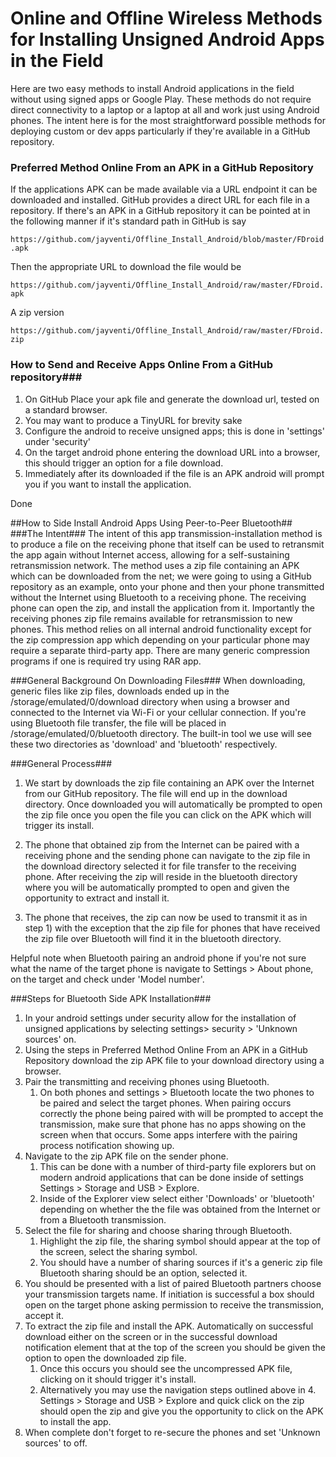 # Online and Offline Wireless Methods for Installing Unsigned Android Apps in the Field #

Here are two easy methods to install Android applications in the field without using signed apps or Google Play. These methods do not require direct connectivity to a laptop or a laptop at all and work just using Android phones. The intent here is for the most straightforward possible methods for deploying custom or dev apps particularly if they're available in a GitHub repository.

### Preferred Method Online From an APK in a GitHub Repository ###

If the applications APK can be made available via a URL endpoint it can be downloaded and installed. GitHub provides a direct URL for each file in a repository. If there's an APK in a GitHub repository it can be pointed at in the following manner if it's standard path in GitHub is say

`https://github.com/jayventi/Offline_Install_Android/blob/master/FDroid.apk` 

Then the appropriate URL to download the file would be

`https://github.com/jayventi/Offline_Install_Android/raw/master/FDroid.apk`

 A zip version 

`https://github.com/jayventi/Offline_Install_Android/raw/master/FDroid.zip`

### How to Send and Receive Apps Online From a GitHub repository###

1) On GitHub Place your apk file and generate the download url, tested on a standard browser.
2) You may want to produce a TinyURL for brevity sake
3) Configure the android to receive unsigned apps; this is done in 'settings' under 'security'
4) On the target android phone entering the download URL into a browser, this should trigger an option for a file download.
5) Immediately after its downloaded if the file is an APK android will prompt you if you want to install the application.

Done

##How to Side Install Android Apps Using Peer-to-Peer Bluetooth##
<br/>
###The Intent###
The intent of this app transmission-installation method is to produce a file on the receiving phone that itself can be used to retransmit the app again without Internet access, allowing for a self-sustaining retransmission network.  The method uses a zip file containing an APK which can be downloaded from the net; we were going to using a GitHub repository as an example, onto your phone and then your phone transmitted without the Internet using Bluetooth to a receiving phone. The receiving phone can open the zip, and install the application from it. Importantly the receiving phones zip file remains available for retransmission to new phones. This method relies on all internal android functionality except for the zip compression app which depending on your particular phone may require a separate third-party app. There are many generic compression programs if one is required try using RAR app.

###General Background On Downloading Files###
When downloading, generic files like zip files, downloads ended up in the /storage/emulated/0/download directory when using a browser and connected to the Internet via Wi-Fi or your cellular connection. If you're using Bluetooth file transfer, the file will be placed in /storage/emulated/0/bluetooth directory. The built-in tool we use will see these two directories as 'download' and 'bluetooth' respectively.

###General Process###
1) We start by downloads the zip file containing an APK over the Internet from our GitHub repository. The file will end up in the download directory. Once downloaded you will automatically be prompted to open the zip file once you open the file you can click on the APK which will trigger its install. 

2) The phone that obtained zip from the Internet can be paired with a receiving phone and the sending phone can navigate to the zip file in the download directory selected it for file transfer to the receiving phone. After receiving the zip will reside in the bluetooth directory where you will be automatically prompted to open and given the opportunity to extract and install it.

3) The phone that receives, the zip can now be used to transmit it as in step 1) with the exception that the zip file for phones that have received the zip file over Bluetooth will find it in the bluetooth directory.

Helpful note when Bluetooth pairing an android phone if you're not sure what the name of the target phone is navigate to Settings > About phone, on the target and check under 'Model number'.

###Steps for Bluetooth Side APK Installation###

1. In your android settings under security allow for the installation of unsigned applications by selecting settings> security > 'Unknown sources' on.
2. Using the steps in Preferred Method Online From an APK in a GitHub Repository download the zip APK file to your download directory using a browser.
3. Pair the transmitting and receiving phones using Bluetooth.
	1. On both phones and settings > Bluetooth locate the two phones to be paired and select the target phones. When pairing occurs correctly the phone being paired with will be prompted to accept the transmission, make sure that phone has no apps showing on the screen when that occurs. Some apps interfere with the pairing process notification showing up.
4. Navigate to the zip APK file on the sender phone.
	1. This can be done with a number of third-party file explorers but on modern android applications that can be done inside of settings Settings > Storage and USB > Explore.
	3. Inside of the Explorer view select either 'Downloads' or 'bluetooth' depending on whether the the file was obtained from the Internet or from a Bluetooth transmission. 
4. Select the file for sharing and choose sharing through Bluetooth.
	1. Highlight the zip file, the sharing symbol should appear at the top of the screen, select the sharing symbol.
	2. You should have a number of sharing sources if it's a generic zip file Bluetooth sharing should be an option, selected it.
5. You should be presented with a list of paired Bluetooth partners choose your transmission targets name. If initiation is successful a box should open on the target phone asking permission to receive the transmission, accept it.
6. To extract the zip file and install the APK.  Automatically on successful download either on the screen or in the successful download notification element that at the top of the screen you should be given the option to open the downloaded zip file.
	1.   Once this occurs you should see the uncompressed APK file, clicking on it should trigger it's install. 
	2.   Alternatively you may use the navigation steps outlined above in 4. Settings > Storage and USB > Explore and quick click on the zip should open the zip and give you the opportunity to click on the APK to install the app.
6. When complete don't forget to re-secure the phones and set 'Unknown sources' to off.

